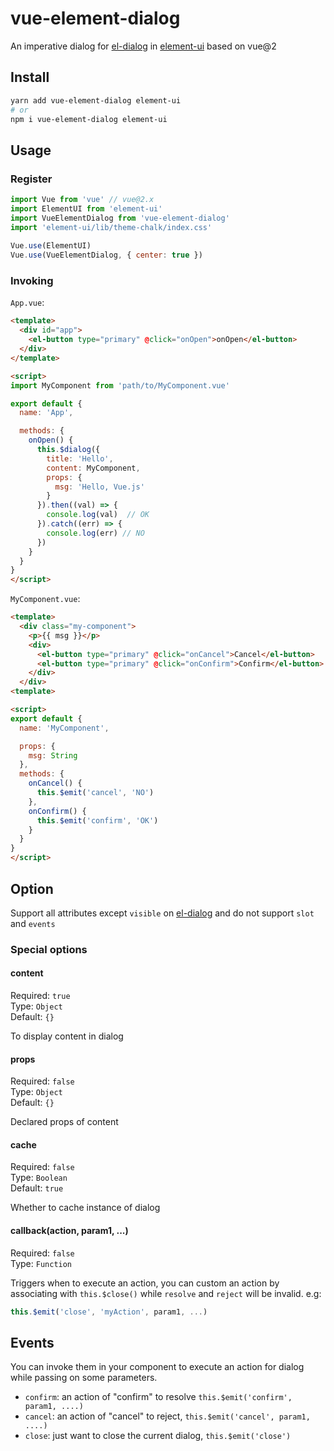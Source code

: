 # vue-element-dialog

An imperative dialog for [el-dialog](https://element.eleme.cn/#/en-US/component/dialog) in [element-ui](https://element.eleme.cn/#/en-US) based on vue@2

## Install

```bash
yarn add vue-element-dialog element-ui
# or
npm i vue-element-dialog element-ui
```

## Usage

### Register

```js
import Vue from 'vue' // vue@2.x
import ElementUI from 'element-ui'
import VueElementDialog from 'vue-element-dialog'
import 'element-ui/lib/theme-chalk/index.css'
 
Vue.use(ElementUI)
Vue.use(VueElementDialog, { center: true })
```

### Invoking

`App.vue`:

```html
<template>
  <div id="app">
    <el-button type="primary" @click="onOpen">onOpen</el-button>
  </div>
</template>

<script>
import MyComponent from 'path/to/MyComponent.vue'

export default {
  name: 'App',

  methods: {
    onOpen() {
      this.$dialog({
        title: 'Hello',
        content: MyComponent,
        props: {
          msg: 'Hello, Vue.js'
        }
      }).then((val) => {
        console.log(val)  // OK
      }).catch((err) => {
        console.log(err) // NO
      })
    }
  }
}
</script>
```

`MyComponent.vue`:

```html
<template>
  <div class="my-component">
    <p>{{ msg }}</p>
    <div>
      <el-button type="primary" @click="onCancel">Cancel</el-button>
      <el-button type="primary" @click="onConfirm">Confirm</el-button>
    </div>
  </div>
<template>

<script>
export default {
  name: 'MyComponent',

  props: {
    msg: String
  },
  methods: {
    onCancel() {
      this.$emit('cancel', 'NO')
    },
    onConfirm() {
      this.$emit('confirm', 'OK')
    }
  }
}
</script>
```

## Option

Support all attributes except `visible` on [el-dialog](https://element.eleme.cn/#/en-US/component/dialog) and do not support `slot` and `events`

### Special options

#### content
Required: `true`<br>
Type: `Object`<br>
Default: `{}`

To display content in dialog

#### props
Required: `false`<br>
Type: `Object`<br>
Default: `{}`

Declared props of content

#### cache
Required: `false`<br>
Type: `Boolean`<br>
Default: `true`

Whether to cache instance of dialog

#### callback(action, param1, ...)
Required: `false`<br>
Type: `Function`<br>

Triggers when to execute an action, you can custom an action by associating with `this.$close()` while `resolve` and `reject` will be invalid. e.g:

```js
this.$emit('close', 'myAction', param1, ...)
```

## Events

You can invoke them in your component to execute an action for dialog while passing on some parameters.

- `confirm`: an action of "confirm" to resolve `this.$emit('confirm', param1, ....)`
- `cancel`: an action of "cancel" to reject, `this.$emit('cancel', param1, ....)`
- `close`: just want to close the current dialog, `this.$emit('close')`
